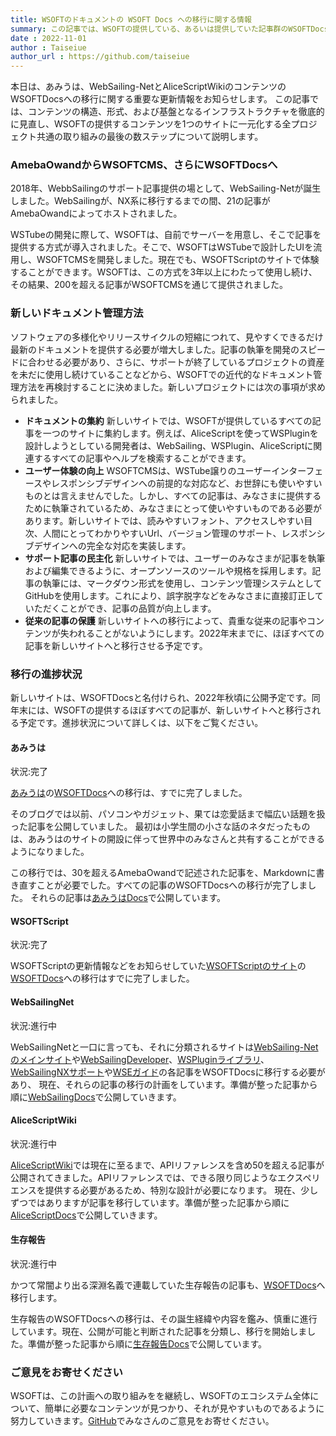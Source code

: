 ```yaml
---
title: WSOFTのドキュメントの WSOFT Docs への移行に関する情報
summary: この記事では、WSOFTの提供している、あるいは提供していた記事群のWSOFTDocsへの移行に関する情報をお知らせします。
date : 2022-11-01
author : Taiseiue
author_url : https://github.com/taiseiue
---
```

本日は、あみうは、WebSailing-NetとAliceScriptWikiのコンテンツのWSOFTDocsへの移行に関する重要な更新情報をお知らせします。
この記事では、コンテンツの構造、形式、および基盤となるインフラストラクチャを徹底的に見直し、WSOFTの提供するコンテンツを1つのサイトに一元化する全プロジェクト共通の取り組みの最後の数ステップについて説明します。

### AmebaOwandからWSOFTCMS、さらにWSOFTDocsへ
2018年、WebbSailingのサポート記事提供の場として、WebSailing-Netが誕生しました。WebSailingが、NX系に移行するまでの間、21の記事がAmebaOwandによってホストされました。

WSTubeの開発に際して、WSOFTは、自前でサーバーを用意し、そこで記事を提供する方式が導入されました。そこで、WSOFTはWSTubeで設計したUIを流用し、WSOFTCMSを開発しました。現在でも、WSOFTScriptのサイトで体験することができます。WSOFTは、この方式を3年以上にわたって使用し続け、その結果、200を超える記事がWSOFTCMSを通じて提供されました。

### 新しいドキュメント管理方法
ソフトウェアの多様化やリリースサイクルの短縮につれて、見やすくできるだけ最新のドキュメントを提供する必要が増大しました。記事の執筆を開発のスピードに合わせる必要があり、さらに、サポートが終了しているプロジェクトの資産を未だに使用し続けていることなどから、WSOFTでの近代的なドキュメント管理方法を再検討することに決めました。新しいプロジェクトには次の事項が求められました。

- **ドキュメントの集約** 新しいサイトでは、WSOFTが提供しているすべての記事を一つのサイトに集約します。例えば、AliceScriptを使ってWSPluginを設計しようとしている開発者は、WebSailing、WSPlugin、AliceScriptに関連するすべての記事やヘルプを検索することができます。
- **ユーザー体験の向上** WSOFTCMSは、WSTube譲りのユーザーインターフェースやレスポンシブデザインへの前提的な対応など、お世辞にも使いやすいものとは言えませんでした。しかし、すべての記事は、みなさまに提供するために執筆されているため、みなさまにとって使いやすいものである必要があります。新しいサイトでは、読みやすいフォント、アクセスしやすい目次、人間にとってわかりやすいUrl、バージョン管理のサポート、レスポンシブデザインへの完全な対応を実装します。
- **サポート記事の民主化** 新しいサイトでは、ユーザーのみなさまが記事を執筆および編集できるように、オープンソースのツールや規格を採用します。記事の執筆には、マークダウン形式を使用し、コンテンツ管理システムとしてGitHubを使用します。これにより、誤字脱字などをみなさまに直接訂正していただくことができ、記事の品質が向上します。
- **従来の記事の保護** 新しいサイトへの移行によって、貴重な従来の記事やコンテンツが失われることがないようにします。2022年末までに、ほぼすべての記事を新しいサイトへと移行させる予定です。

### 移行の進捗状況
新しいサイトは、WSOFTDocsと名付けられ、2022年秋頃に公開予定です。同年末には、WSOFTの提供するほぼすべての記事が、新しいサイトへと移行される予定です。進捗状況について詳しくは、以下をご覧ください。

#### あみうは
状況:<span class="badge bg-success">完了</span>

[あみうは](https://amiuha2103.amebaownd.com)の[WSOFTDocs](https://docs.wsoft.ws)への移行は、すでに完了しました。

そのブログでは以前、パソコンやガジェット、果ては恋愛話まで幅広い話題を扱った記事を公開していました。
最初は小学生間の小さな話のネタだったものは、あみうはのサイトの開設に伴って世界中のみなさんと共有することができるようになりました。

この移行では、30を超えるAmebaOwandで記述された記事を、Markdownに書き直すことが必要でした。すべての記事のWSOFTDocsへの移行が完了しました。
それらの記事は[あみうはDocs](https://docs.wsoft.ws/amiuha)で公開しています。

#### WSOFTScript
状況:<span class="badge bg-success">完了</span>

WSOFTScriptの更新情報などをお知らせしていた[WSOFTScriptのサイト](https://wsoft.ws/script)の[WSOFTDocs](https://docs.wsoft.ws/script)への移行はすでに完了しました。

#### WebSailingNet
状況:<span class="badge bg-warning text-dark">進行中</span>

WebSailingNetと一口に言っても、それに分類されるサイトは[WebSailing-Netのメインサイト](https://websailing.localinfo.jp)や[WebSailingDeveloper](https://developer-websailing.localinfo.jp)、[WSPluginライブラリ](https://plugin-websailing.localinfo.jp)、[WebSailingNXサポート](https://suport-websailing.localinfo.jp)や[WSEガイド](https://wseguide-websailing.localinfo.jp)の各記事をWSOFTDocsに移行する必要があり、
現在、それらの記事の移行の計画をしています。準備が整った記事から順に[WebSailingDocs](https://docs.wsoft.ws/websailing)で公開していきます。

#### AliceScriptWiki
状況:<span class="badge bg-warning text-dark">進行中</span>

[AliceScriptWiki](https://alice.wsoft.ws/)では現在に至るまで、APIリファレンスを含め50を超える記事が公開されてきました。APIリファレンスでは、できる限り同じようなエクスペリエンスを提供する必要があるため、特別な設計が必要になります。
現在、少しずつではありますが記事を移行しています。準備が整った記事から順に[AliceScriptDocs](https://docs.wsoft.ws/alice)で公開していきます。

#### 生存報告
状況:<span class="badge bg-warning text-dark">進行中</span>

かつて常闇より出る深淵名義で連載していた生存報告の記事も、[WSOFTDocs](https://docs.wsoft.ws/)へ移行します。

生存報告のWSOFTDocsへの移行は、その誕生経緯や内容を鑑み、慎重に進行しています。現在、公開が可能と判断された記事を分類し、移行を開始しました。準備が整った記事から順に[生存報告Docs](https://docs.wsoft.ws/tokoyami)で公開しています。

### ご意見をお寄せください
WSOFTは、この計画への取り組みをを継続し、WSOFTのエコシステム全体について、簡単に必要なコンテンツが見つかり、それが見やすいものであるように努力していきます。[GitHub](https://github.com/WSOFT-Project/docs/issues)でみなさんのご意見をお寄せください。
